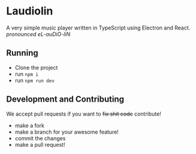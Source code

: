 # Laudiolin

A very simple music player written in TypeScript using Electron and React.\
*pronounced eL-auDiO-liN*

## Running

- Clone the project
- run `npm i`
- run `npm run dev`

## Development and Contributing

We accept pull requests if you want to ~~fix shit code~~ contribute!

- make a fork
- make a branch for your awesome feature!
- commit the changes
- make a pull request!
